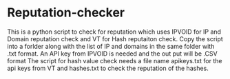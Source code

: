 # Reputation-checker
This is a python script to check for reputation which uses IPVOID for IP and Domain reputation check and VT for Hash reputaiton check.
Copy the script into a forlder along with the list of IP and domains in the same folder with .txt format.
An API key from IPVOID is needed and the out put will be .CSV format
The script for hash value check needs a file name apikeys.txt for the api keys from VT and hashes.txt to check the reputation of the hashes.
